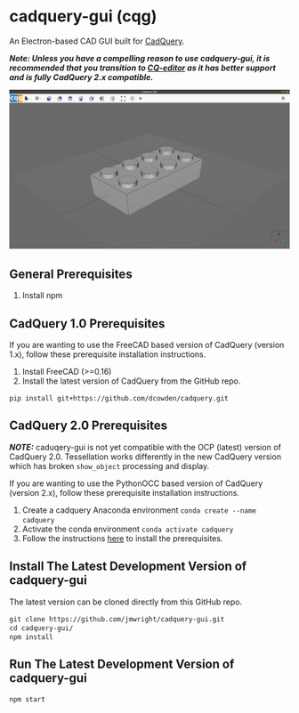 # cadquery-gui (cqg)
An Electron-based CAD GUI built for [CadQuery](https://github.com/dcowden/cadquery/blob/master/README.md).

***Note: Unless you have a compelling reason to use cadquery-gui, it is recommended that you transition to [CQ-editor](https://github.com/CadQuery/CQ-editor) as it has better support and is fully CadQuery 2.x compatible.***

![User Interface Overview](docs/images/gui.png)

## General Prerequisites
1. Install npm

## CadQuery 1.0 Prerequisites
If you are wanting to use the FreeCAD based version of CadQuery (version 1.x), follow these prerequisite installation instructions.
1. Install FreeCAD (>=0.16)
2. Install the latest version of CadQuery from the GitHub repo.
```
pip install git+https://github.com/dcowden/cadquery.git
```

## CadQuery 2.0 Prerequisites
***NOTE:*** caduqery-gui is not yet compatible with the OCP (latest) version of CadQuery 2.0. Tessellation works differently in the new CadQuery version which has broken `show_object` processing and display.

If you are wanting to use the PythonOCC based version of CadQuery (version 2.x), follow these prerequisite installation instructions.
1. Create a cadquery Anaconda environment `conda create --name cadquery`
2. Activate the conda environment `conda activate cadquery`
3. Follow the instructions [here](https://github.com/CadQuery/cadquery#standalone) to install the prerequisites.

## Install The Latest Development Version of cadquery-gui
The latest version can be cloned directly from this GitHub repo.
```
git clone https://github.com/jmwright/cadquery-gui.git
cd cadquery-gui/
npm install
```

## Run The Latest Development Version of cadquery-gui
```
npm start
```
